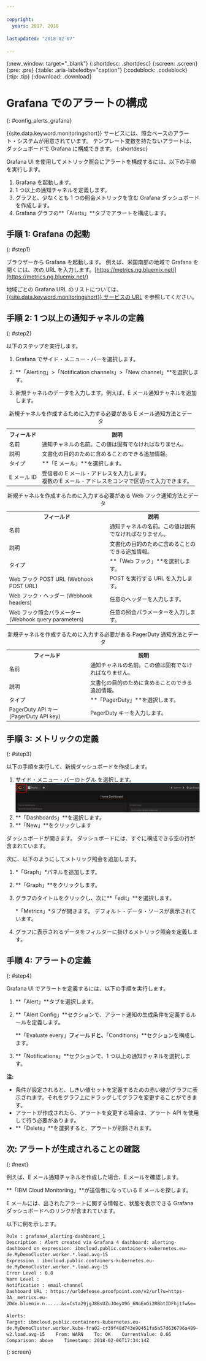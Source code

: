 ```yaml
---

copyright:
  years: 2017, 2018

lastupdated: "2018-02-07"

---
```


{:new_window: target="_blank"}
{:shortdesc: .shortdesc}
{:screen: .screen}
{:pre: .pre}
{:table: .aria-labeledby="caption"}
{:codeblock: .codeblock}
{:tip: .tip}
{:download: .download}

# Grafana でのアラートの構成
{: #config_alerts_grafana}

{{site.data.keyword.monitoringshort}} サービスには、照会ベースのアラート・システムが用意されています。 テンプレート変数を持たないアラートは、ダッシュボードで Grafana に構成できます。
{:shortdesc}

Grafana UI を使用してメトリック照会にアラートを構成するには、以下の手順を実行します。

1. Grafana を起動します。
2. 1 つ以上の通知チャネルを定義します。
3. グラフと、少なくとも 1 つの照会メトリックを含む Grafana ダッシュボードを作成します。 
4. Grafana グラフの**「Alerts」**タブでアラートを構成します。

## 手順 1: Grafana の起動
{: #step1}

ブラウザーから Grafana を起動します。 例えば、米国南部の地域で Grafana を開くには、次の URL を入力します。[https://metrics.ng.bluemix.net/](https://metrics.ng.bluemix.net/)

地域ごとの Grafana URL のリストについては、[{{site.data.keyword.monitoringshort}} サービスの URL](/docs/services/cloud-monitoring/monitoring_ov.html#region) を参照してください。

## 手順 2: 1 つ以上の通知チャネルの定義
{: #step2}

以下のステップを実行します。

1. Grafana でサイド・メニュー・バーを選択します。

2. **「Alerting」>「Notification channels」>「New channel」**を選択します。

3. 新規チャネルのデータを入力します。例えば、E メール通知チャネルを追加します。

<table>
  <caption>新規チャネルを作成するために入力する必要がある E メール通知方法とデータ</caption>
  <tr>
     <th>フィールド</th>
     <th>説明</th>
  </tr>
  <tr>
    <td>名前</td>
    <td>通知チャネルの名前。この値は固有でなければなりません。</td>
  </tr>
  <tr>
    <td>説明</td>
    <td>文書化の目的のために含めることのできる追加情報。</td>
  </tr>
  <tr>
    <td>タイプ</td>
    <td>**「E メール」**を選択します。</td>
  </tr>
  <tr>
    <td>E メール ID</td>
    <td>受信者の E メール・アドレスを入力します。</br>複数の E メール・アドレスをコンマで区切って入力できます。</td>
  </tr>
</table>

<table>
  <caption>新規チャネルを作成するために入力する必要がある Web フック通知方法とデータ</caption>
  <tr>
     <th>フィールド</th>
     <th>説明</th>
  </tr>
  <tr>
    <td>名前</td>
    <td>通知チャネルの名前。この値は固有でなければなりません。</td>
  </tr>
  <tr>
    <td>説明</td>
    <td>文書化の目的のために含めることのできる追加情報。</td>
  </tr>
  <tr>
    <td>タイプ</td>
    <td>**「Web フック」**を選択します。</td>
  </tr>
  <tr>
    <td>Web フック POST URL (Webhook POST URL)</td>
    <td>POST を実行する URL を入力します。</td>
  </tr>
  <tr>
    <td>Web フック・ヘッダー (Webhook headers)</td>
    <td>任意のヘッダーを入力します。</td>
  </tr>
  <tr>
    <td>Web フック照会パラメーター (Webhook query parameters)</td>
    <td>任意の照会パラメーターを入力します。</td>
  </tr>
</table>

<table>
  <caption>新規チャネルを作成するために入力する必要がある PagerDuty 通知方法とデータ</caption>
  <tr>
     <th>フィールド</th>
     <th>説明</th>
  </tr>
  <tr>
    <td>名前</td>
    <td>通知チャネルの名前。この値は固有でなければなりません。</td>
  </tr>
  <tr>
    <td>説明</td>
    <td>文書化の目的のために含めることのできる追加情報。</td>
  </tr>
  <tr>
    <td>タイプ</td>
    <td>**「PagerDuty」**を選択します。</td>
  </tr>
  <tr>
    <td>PagerDuty API キー (PagerDuty API key)</td>
    <td>PagerDuty キーを入力します。</td>
  </tr>
</table>

## 手順 3: メトリックの定義
{: #step3}

以下の手順を実行して、新規ダッシュボードを作成します。

1. サイド・メニュー・バーのトグル を選択します。![Grafana サイド・メニュー・バー](images/grafana_settings.gif "Grafana サイド・メニュー・バー")
2. **「Dashboards」**を選択します。
3. **「New」**をクリックします

ダッシュボードが開きます。 ダッシュボードには、すぐに構成できる空の行が含まれています。 

次に、以下のようにしてメトリック照会を追加します。

1. *「Graph」*パネルを追加します。
2. **「Graph」**をクリックします。
3. グラフのタイトルをクリックし、次に**「edit」**を選択します。
    
    *「Metrics」*タブが開きます。 デフォルト・データ・ソースが表示されています。
    
4. グラフに表示されるデータをフィルターに掛けるメトリック照会を定義します。 


## 手順 4: アラートの定義
{: #step4}

Grafana UI でアラートを定義するには、以下の手順を実行します。

1. **「Alert」**タブを選択します。
2. **「Alert Config」**セクションで、アラート通知の生成条件を定義するルールを定義します。

    **「Evaluate every」**フィールドと、**「Conditions」**セクションを構成します。

3. **「Notifications」**セクションで、1 つ以上の通知チャネルを選択します。

**注:** 

* 条件が設定されると、しきい値セットを定義するための赤い線がグラフに表示されます。それをグラフ上にドラッグしてグラフを変更することができます。
* アラートが作成されたら、アラートを変更する場合は、アラート API を使用して行う必要があります。
* **「Delete」**を選択すると、アラートが削除されます。

## 次: アラートが生成されることの確認
{: #next}

例えば、E メール通知チャネルを作成した場合、E メールを確認します。

**「IBM Cloud Monitoriing」**が送信者になっている E メールを探します。

E メールには、出されたアラートに関する情報と、状態を表示できる Grafana ダッシュボードへのリンクが含まれています。

以下に例を示します。

```
Rule : grafana4_alerting-dashboard_1
Description : Alert created via Grafana 4 dashboard: alerting-dashboard on expression: ibmcloud.public.containers-kubernetes.eu-de.MyDemoCluster.worker.*.load.avg-15
Expression : ibmcloud.public.containers-kubernetes.eu-de.MyDemoCluster.worker.*.load.avg-15
Error Level : 0.8
Warn Level : 
Notification : email-channel
Dashboard URL : https://urldefense.proofpoint.com/v2/url?u=https-3A__metrics.eu-2Dde.bluemix.n......&s=Csta29jgJ8BsUZuJOeyX9G_6NoEnGi2RBbtIDFhjtfw&e=

Alerts:
Target: ibmcloud.public.containers-kubernetes.eu-de.MyDemoCluster.worker.kube-fra02-cr39f48d743e90451fa5a57d636796a489-w2.load.avg-15    From: WARN    To: OK    CurrentValue: 0.66    Comparison: above    Timestamp: 2018-02-06T17:34:14Z
```
{: screen}


